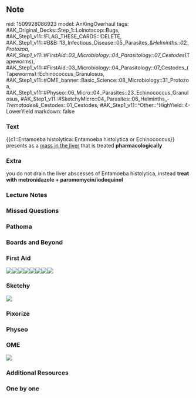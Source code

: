 ## Note
nid: 1509928086923
model: AnKingOverhaul
tags: #AK_Original_Decks::Step_1::Lolnotacop::Bugs, #AK_Step1_v11::!FLAG_THESE_CARDS::!DELETE, #AK_Step1_v11::#B&B::13_Infectious_Disease::05_Parasites_&_Helminths::02_Protozoa, #AK_Step1_v11::#FirstAid::03_Microbiology::04_Parasitology::07_Cestodes_(Tapeworms), #AK_Step1_v11::#FirstAid::03_Microbiology::04_Parasitology::07_Cestodes_(Tapeworms)::Echinococcus_Granulosus, #AK_Step1_v11::#OME_banner::Basic_Science::08_Microbiology::31_Protozoa, #AK_Step1_v11::#Physeo::06_Micro::04_Parasites::23_Echinococcus_Granulosus, #AK_Step1_v11::#SketchyMicro::04_Parasites::06_Helminths_-_Trematodes_&_Cestodes::01_Cestodes, #AK_Step1_v11::^Other::^HighYield::4-LowerYield
markdown: false

### Text
{{c1::Entamoeba histolytica::Entamoeba histolytica or
Echinococcus}} presents as a <u>mass in the liver</u> that is
treated <b>pharmacologically</b>

### Extra
you do not drain the liver abscesses of Entamoeba histolytica,
instead <b>treat with metronidazole + paromomycin/iodoquinol</b>

### Lecture Notes


### Missed Questions


### Pathoma


### Boards and Beyond


### First Aid
<img src="paste-100192997081091.jpg"><img src=
"paste-100223061852163.jpg"><img src=
"paste-100154342375427.jpg"><img src=
"paste-100695508254723.jpg"><img src=
"paste-100729867993091.jpg"><img src=
"paste-102413495173123.jpg"><img src=
"paste-53034256171011.jpg"><img src="paste-54133767798787.jpg">

### Sketchy
<img src="paste-98964636434435%20(1).jpg">

### Pixorize


### Physeo


### OME
<div class="ome-widget">
  <a href=
  "https://onlinemeded.org/spa/microbiology/protozoa/acquire?ref=anki">
  <img src="_OME_AnkiFlashcards_Lesson_2.png"></a>
</div>

### Additional Resources


### One by one

